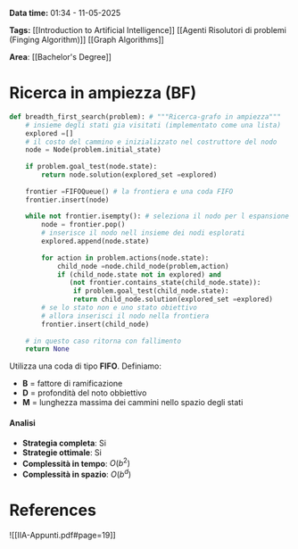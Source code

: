**Data time:** 01:34 - 11-05-2025

**Tags:** [[Introduction to Artificial Intelligence]] [[Agenti Risolutori di problemi (Finging Algorithm)]] [[Graph Algorithms]]

**Area**: [[Bachelor's Degree]]
# Ricerca in ampiezza (BF)


```python
def breadth_first_search(problem): # """Ricerca-grafo in ampiezza"""
	# insieme degli stati gia visitati (implementato come una lista)
	explored =[] 
	# il costo del cammino e inizializzato nel costruttore del nodo
	node = Node(problem.initial_state) 
	
	if problem.goal_test(node.state):
		return node.solution(explored_set =explored)
		
	frontier =FIFOQueue() # la frontiera e una coda FIFO
	frontier.insert(node)
	
	while not frontier.isempty(): # seleziona il nodo per l espansione
		node = frontier.pop()
		# inserisce il nodo nell insieme dei nodi esplorati
		explored.append(node.state) 
		
		for action in problem.actions(node.state):
			child_node =node.child_node(problem,action)
			if (child_node.state not in explored) and 
			   (not frontier.contains_state(child_node.state)):
				if problem.goal_test(child_node.state):
				return child_node.solution(explored_set =explored)
		# se lo stato non e uno stato obiettivo 
		# allora inserisci il nodo nella frontiera
		frontier.insert(child_node)
		
	# in questo caso ritorna con fallimento
	return None 
```

Utilizza una coda di tipo **FIFO**. Definiamo:
- **B** = fattore di ramificazione
- **D** = profondità del noto obbiettivo
- **M** = lunghezza massima dei cammini nello spazio degli stati
#### Analisi
- **Strategia completa**: Si
- **Strategie ottimale**: Si
- **Complessità in tempo**: $O(b^2)$
- **Complessità in spazio**: $O(b^d)$

# References

![[IIA-Appunti.pdf#page=19]]
